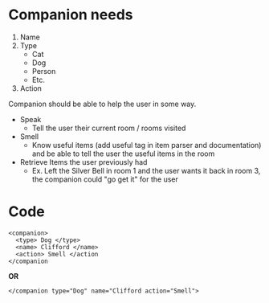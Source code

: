 # Companion needs
1. Name
1. Type 
    - Cat
    - Dog
    - Person
    - Etc.
3. Action

Companion should be able to help the user in some way. 

- Speak
    - Tell the user their current room / rooms visited
- Smell
    - Know useful items (add useful tag in item parser and documentation) and be able to tell the user the useful items in the room
- Retrieve Items the user previously had 
    - Ex. Left the Silver Bell in room 1 and the user wants it back in room 3, the companion could "go get it" for the user 

# Code


```
<companion>
  <type> Dog </type>
  <name> Clifford </name>
  <action> Smell </action
</companion
```

**OR**

```
</companion type="Dog" name="Clifford action="Smell"> 
```

